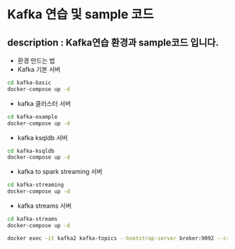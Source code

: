 # Kafka 연습 및 sample 코드
description : Kafka연습 환경과 sample코드 입니다.
---
- 환경 만드는 법
- Kafka 기본 서버 
```bash
cd kafka-basic
docker-compose up -d
```
- kafka 클러스터 서버 
```bash
cd kafka-example
docker-compose up -d
```
- kafka ksqldb 서버 
```bash 
cd kafka-ksqldb
docker-compose up -d
``` 
- kafka to spark streaming 서버
```bash 
cd kafka-streaming
docker-compose up -d
```
- kafka streams 서버 
```bash 
cd kafka-streams
docker-compose up -d
```

```bash 
docker exec -it kafka2 kafka-topics --bootstrap-server broker:9092 --create --topic order --replication-factor 1 --partitions 3
```
